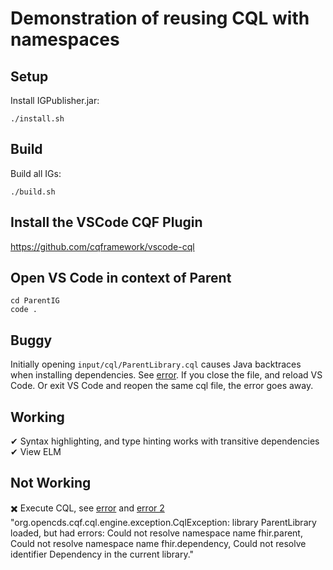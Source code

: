 # Demonstration of reusing CQL with namespaces

## Setup

Install IGPublisher.jar:
```
./install.sh
```

## Build

Build all IGs:
```
./build.sh
```

## Install the VSCode CQF Plugin

https://github.com/cqframework/vscode-cql

## Open VS Code in context of Parent

```
cd ParentIG
code .
```

## Buggy

Initially opening `input/cql/ParentLibrary.cql` causes Java backtraces when installing dependencies. See [error](plugin-error-initial-open-cql-file.txt). If you close the file, and reload VS Code. Or exit VS Code and reopen the same cql file, the error goes away.


## Working

✔ Syntax highlighting, and type hinting works with transitive dependencies
✔ View ELM

## Not Working

✖️ Execute CQL, see [error](execute-error-first-time.txt) and [error 2](execute-error-subsequent.txt)
  "org.opencds.cqf.cql.engine.exception.CqlException: library ParentLibrary loaded, but had errors: Could not resolve namespace name fhir.parent, Could not resolve namespace name fhir.dependency, Could not resolve identifier Dependency in the current library."


